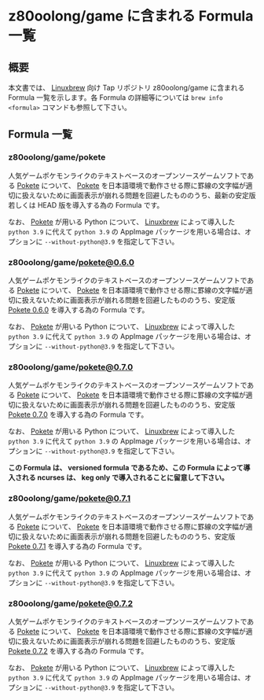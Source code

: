 # z80oolong/game に含まれる Formula 一覧

## 概要

本文書では、 [Linuxbrew][BREW] 向け Tap リポジトリ z80oolong/game に含まれる Formula 一覧を示します。各 Formula の詳細等については ```brew info <formula>``` コマンドも参照して下さい。

## Formula 一覧

### z80oolong/game/pokete

人気ゲームポケモンライクのテキストベースのオープンソースゲームソフトである [Pokete][POKE] について、 [Pokete][POKE] を日本語環境で動作させる際に罫線の文字幅が適切に扱えないために画面表示が崩れる問題を回避したもののうち、最新の安定版若しくは HEAD 版を導入する為の Formula です。

なお、 [Pokete][POKE] が用いる Python について、 [Linuxbrew][BREW] によって導入した ```python 3.9``` に代えて ```python 3.9``` の AppImage パッケージを用いる場合は、オプションに ```--without-python@3.9``` を指定して下さい。

### z80oolong/game/pokete@0.6.0

人気ゲームポケモンライクのテキストベースのオープンソースゲームソフトである [Pokete][POKE] について、 [Pokete][POKE] を日本語環境で動作させる際に罫線の文字幅が適切に扱えないために画面表示が崩れる問題を回避したもののうち、安定版 [Pokete 0.6.0][POKE] を導入する為の Formula です。

なお、 [Pokete][POKE] が用いる Python について、 [Linuxbrew][BREW] によって導入した ```python 3.9``` に代えて ```python 3.9``` の AppImage パッケージを用いる場合は、オプションに ```--without-python@3.9``` を指定して下さい。

### z80oolong/game/pokete@0.7.0

人気ゲームポケモンライクのテキストベースのオープンソースゲームソフトである [Pokete][POKE] について、 [Pokete][POKE] を日本語環境で動作させる際に罫線の文字幅が適切に扱えないために画面表示が崩れる問題を回避したもののうち、安定版 [Pokete 0.7.0][POKE] を導入する為の Formula です。

なお、 [Pokete][POKE] が用いる Python について、 [Linuxbrew][BREW] によって導入した ```python 3.9``` に代えて ```python 3.9``` の AppImage パッケージを用いる場合は、オプションに ```--without-python@3.9``` を指定して下さい。

**この Formula は、 versioned formula であるため、この Formula によって導入される ncurses は、 keg only で導入されることに留意して下さい。**

### z80oolong/game/pokete@0.7.1

人気ゲームポケモンライクのテキストベースのオープンソースゲームソフトである [Pokete][POKE] について、 [Pokete][POKE] を日本語環境で動作させる際に罫線の文字幅が適切に扱えないために画面表示が崩れる問題を回避したもののうち、安定版 [Pokete 0.7.1][POKE] を導入する為の Formula です。

なお、 [Pokete][POKE] が用いる Python について、 [Linuxbrew][BREW] によって導入した ```python 3.9``` に代えて ```python 3.9``` の AppImage パッケージを用いる場合は、オプションに ```--without-python@3.9``` を指定して下さい。

### z80oolong/game/pokete@0.7.2

人気ゲームポケモンライクのテキストベースのオープンソースゲームソフトである [Pokete][POKE] について、 [Pokete][POKE] を日本語環境で動作させる際に罫線の文字幅が適切に扱えないために画面表示が崩れる問題を回避したもののうち、安定版 [Pokete 0.7.2][POKE] を導入する為の Formula です。

なお、 [Pokete][POKE] が用いる Python について、 [Linuxbrew][BREW] によって導入した ```python 3.9``` に代えて ```python 3.9``` の AppImage パッケージを用いる場合は、オプションに ```--without-python@3.9``` を指定して下さい。

<!-- 外部リンク一覧 -->

[BREW]:https://linuxbrew.sh/
[POKE]:https://github.com/lxgr-linux/pokete
